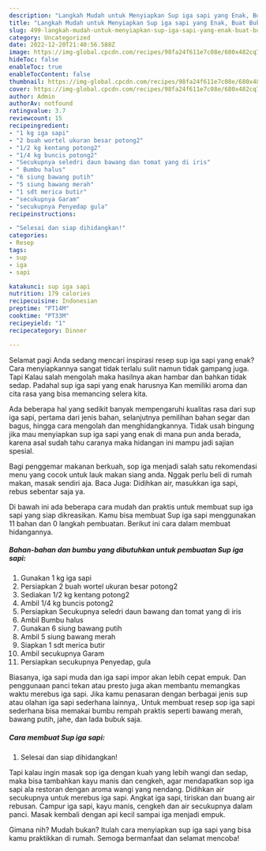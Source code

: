 ```yaml
---
description: "Langkah Mudah untuk Menyiapkan Sup iga sapi yang Enak, Buat Buka Puasa Enak Banget"
title: "Langkah Mudah untuk Menyiapkan Sup iga sapi yang Enak, Buat Buka Puasa Enak Banget"
slug: 499-langkah-mudah-untuk-menyiapkan-sup-iga-sapi-yang-enak-buat-buka-puasa-enak-banget
category: Uncategorized
date: 2022-12-20T21:40:56.588Z
image: https://img-global.cpcdn.com/recipes/98fa24f611e7c08e/680x482cq70/sup-iga-sapi-foto-resep-utama.jpg
hideToc: false
enableToc: true
enableTocContent: false
thumbnail: https://img-global.cpcdn.com/recipes/98fa24f611e7c08e/680x482cq70/sup-iga-sapi-foto-resep-utama.jpg
cover: https://img-global.cpcdn.com/recipes/98fa24f611e7c08e/680x482cq70/sup-iga-sapi-foto-resep-utama.jpg
author: Admin
authorAv: notfound
ratingvalue: 3.7
reviewcount: 15
recipeingredient:
- "1 kg iga sapi"
- "2 buah wortel ukuran besar potong2"
- "1/2 kg kentang potong2"
- "1/4 kg buncis potong2"
- "Secukupnya seledri daun bawang dan tomat yang di iris"
- " Bumbu halus"
- "6 siung bawang putih"
- "5 siung bawang merah"
- "1 sdt merica butir"
- "secukupnya Garam"
- "secukupnya Penyedap gula"
recipeinstructions:

- "Selesai dan siap dihidangkan!"
categories:
- Resep
tags:
- sup
- iga
- sapi

katakunci: sup iga sapi 
nutrition: 179 calories
recipecuisine: Indonesian
preptime: "PT14M"
cooktime: "PT33M"
recipeyield: "1"
recipecategory: Dinner

---
```



Selamat pagi Anda sedang mencari inspirasi resep sup iga sapi yang enak? Cara menyiapkannya sangat tidak terlalu sulit namun tidak gampang juga. Tapi Kalau salah mengolah maka hasilnya akan hambar dan bahkan tidak sedap. Padahal sup iga sapi yang enak harusnya Kan memiliki aroma dan cita rasa yang bisa memancing selera kita.


Ada beberapa hal yang sedikit banyak mempengaruhi kualitas rasa dari sup iga sapi, pertama dari jenis bahan, selanjutnya pemilihan bahan segar dan bagus, hingga cara mengolah dan menghidangkannya. Tidak usah bingung jika mau menyiapkan sup iga sapi yang enak di mana pun anda berada, karena asal sudah tahu caranya maka hidangan ini mampu jadi sajian spesial.

Bagi penggemar makanan berkuah, sop iga menjadi salah satu rekomendasi menu yang cocok untuk lauk makan siang anda. Nggak perlu beli di rumah makan, masak sendiri aja. Baca Juga: Didihkan air, masukkan iga sapi, rebus sebentar saja ya.


Di bawah ini ada beberapa cara mudah dan praktis untuk membuat sup iga sapi yang siap dikreasikan. Kamu bisa membuat Sup iga sapi menggunakan 11 bahan dan 0 langkah pembuatan. Berikut ini cara dalam membuat hidangannya.

<!--inarticleads1-->

##### Bahan-bahan dan bumbu yang dibutuhkan untuk pembuatan Sup iga sapi:

1. Gunakan 1 kg iga sapi
1. Persiapkan 2 buah wortel ukuran besar potong2
1. Sediakan 1/2 kg kentang potong2
1. Ambil 1/4 kg buncis potong2
1. Persiapkan Secukupnya seledri daun bawang dan tomat yang di iris
1. Ambil  Bumbu halus
1. Gunakan 6 siung bawang putih
1. Ambil 5 siung bawang merah
1. Siapkan 1 sdt merica butir
1. Ambil secukupnya Garam
1. Persiapkan secukupnya Penyedap, gula


Biasanya, iga sapi muda dan iga sapi impor akan lebih cepat empuk. Dan penggunaan panci tekan atau presto juga akan membantu memangkas waktu merebus iga sapi. Jika kamu penasaran dengan berbagai jenis sup atau olahan iga sapi sederhana lainnya,. Untuk membuat resep sop iga sapi sederhana bisa memakai bumbu rempah praktis seperti bawang merah, bawang putih, jahe, dan lada bubuk saja. 

<!--inarticleads2-->

##### Cara membuat Sup iga sapi:


1. Selesai dan siap dihidangkan!

Tapi kalau ingin masak sop iga dengan kuah yang lebih wangi dan sedap, maka bisa tambahkan kayu manis dan cengkeh, agar mendapatkan sop iga sapi ala restoran dengan aroma wangi yang nendang. Didihkan air secukupnya untuk merebus iga sapi. Angkat iga sapi, tiriskan dan buang air rebusan. Campur iga sapi, kayu manis, cengkeh dan air secukupnya dalam panci. Masak kembali dengan api kecil sampai iga menjadi empuk. 

Gimana nih? Mudah bukan? Itulah cara menyiapkan sup iga sapi yang bisa kamu praktikkan di rumah. Semoga bermanfaat dan selamat mencoba!
